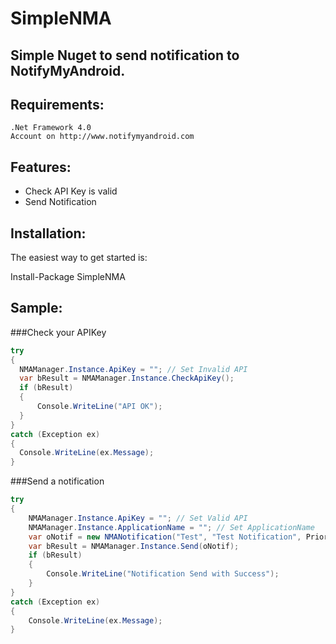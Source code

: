 # SimpleNMA
Simple Nuget to send notification to NotifyMyAndroid.
-----------------------------------------------------

## Requirements:
    .Net Framework 4.0
    Account on http://www.notifymyandroid.com

## Features:
- Check API Key is valid
- Send Notification
    
## Installation:
The easiest way to get started is:

Install-Package SimpleNMA

## Sample:

###Check your APIKey
```csharp
try
{
  NMAManager.Instance.ApiKey = ""; // Set Invalid API
  var bResult = NMAManager.Instance.CheckApiKey();
  if (bResult)
  {
      Console.WriteLine("API OK");
  }
}
catch (Exception ex)
{
  Console.WriteLine(ex.Message);
}
```

###Send a notification
```csharp
try
{
    NMAManager.Instance.ApiKey = ""; // Set Valid API
    NMAManager.Instance.ApplicationName = ""; // Set ApplicationName
    var oNotif = new NMANotification("Test", "Test Notification", PriorityNotification.Normal);
    var bResult = NMAManager.Instance.Send(oNotif);
    if (bResult)
    {
        Console.WriteLine("Notification Send with Success");
    }
}
catch (Exception ex)
{
    Console.WriteLine(ex.Message);
}
```
